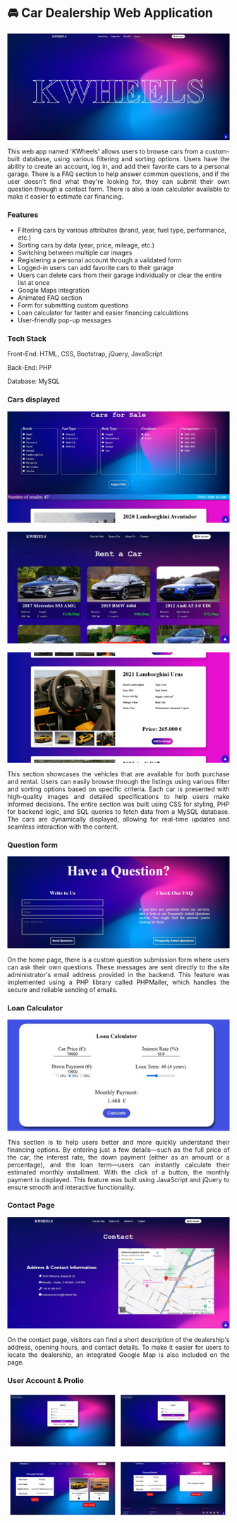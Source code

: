 <body>
    
<h1>🚘 Car Dealership Web Application </h1>

<img src="kwheels/1.jpg" alt="kwheels_homepage">

<p align="justify">This web app named 'KWheels' allows users to browse cars from a custom-built database, using various filtering and sorting options. Users have the ability to create an account, log in, and add their favorite cars to a personal garage. There is a FAQ section to help answer common questions, and if the user doesn't find what they're looking for, they can submit their own question through a contact form. There is also a loan calculator available to make it easier to estimate car financing.
</p>



<h3>Features</h3>

<ul>
    <li>Filtering cars by various attributes (brand, year, fuel type, performance, etc.)</li>
    <li>Sorting cars by data (year, price, mileage, etc.)</li>
    <li>Switching between multiple car images</li>
    <li>Registering a personal account through a validated form</li>
    <li>Logged-in users can add favorite cars to their garage</li>
    <li>Users can delete cars from their garage individually or clear the entire list at once</li>
    <li>Google Maps integration</li>
    <li>Animated FAQ section</li>
    <li>Form for submitting custom questions</li>
    <li>Loan calculator for faster and easier financing calculations</li>
    <li>User-friendly pop-up messages</li>
</ul>



<h3>Tech Stack</h3>

<p>Front-End: HTML, CSS, Bootstrap, jQuery, JavaScript </p>

<p>Back-End: PHP </p>

<p>Database: MySQL </p>

<h3>Cars displayed</h3>

<img src="kwheels/5.JPG" alt="" srcset=""> <br><br>
<img src="kwheels/4.JPG" alt="" srcset=""><br><br>
<img src="kwheels/6.JPG" alt="" srcset="">

<p align="justify">This section showcases the vehicles that are available for both purchase and rental. Users can easily browse through the listings using various filter and sorting options based on specific criteria. Each car is presented with high-quality images and detailed specifications to help users make informed decisions. The entire section was built using CSS for styling, PHP for backend logic, and SQL queries to fetch data from a MySQL database. The cars are dynamically displayed, allowing for real-time updates and seamless interaction with the content.</p>


<h3>Question form</h3>

<img src="kwheels/2.JPG" alt="" srcset="">

<p align="justify">On the home page, there is a custom question submission form where users can ask their own questions. These messages are sent directly to the site administrator's email address provided in the backend. This feature was implemented using a PHP library called PHPMailer, which handles the secure and reliable sending of emails.

</p>


<h3>Loan Calculator</h3>

<img src="kwheels/3.JPG" alt="" srcset="">

<p align="justify">This section is to help users better and more quickly understand their financing options. By entering just a few details—such as the full price of the car, the interest rate, the down payment (either as an amount or a percentage), and the loan term—users can instantly calculate their estimated monthly installment. With the click of a button, the monthly payment is displayed. This feature was built using JavaScript and jQuery to ensure smooth and interactive functionality.</p>




<h3>Contact Page</h3>

<img src="kwheels/7.JPG" alt="" srcset="">

<p align="justify">On the contact page, visitors can find a short description of the dealership's address, opening hours, and contact details. To make it easier for users to locate the dealership, an integrated Google Map is also included on the page.</p>





<h3>User Account & Prolie</h3>

<img src="kwheels/login.png" alt="" srcset="">


<p align="justify"></p>




<p align="justify"></p>










</body>


